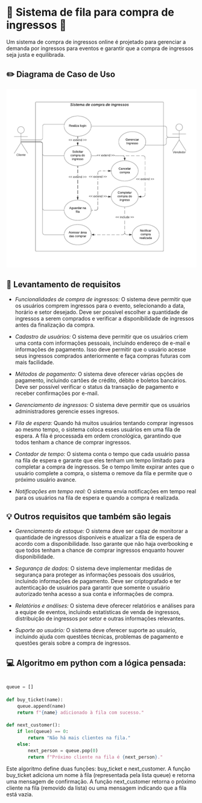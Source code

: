 # :money_with_wings: Sistema de fila para compra de ingressos :money_with_wings:
Um sistema de compra de ingressos online é projetado para gerenciar a demanda por ingressos para eventos e garantir que a compra de ingressos seja justa e equilibrada. 

## :pencil2: Diagrama de Caso de Uso 
![alt text](https://github.com/samyiuel/Diagrama-de-Compras/blob/main/diagrama_de_caso_uso_sistema_compra_de_ingressos.jpeg)

## :page_with_curl: Levantamento de requisitos

- *Funcionalidades de compra de ingressos:* O sistema deve permitir que os usuários comprem ingressos para o evento, selecionando a data, horário e setor desejado. Deve ser possível escolher a quantidade de ingressos a serem comprados e verificar a disponibilidade de ingressos antes da finalização da compra.

- *Cadastro de usuários:* O sistema deve permitir que os usuários criem uma conta com informações pessoais, incluindo endereço de e-mail e informações de pagamento. Isso deve permitir que o usuário acesse seus ingressos comprados anteriormente e faça compras futuras com mais facilidade.

- *Métodos de pagamento:* O sistema deve oferecer várias opções de pagamento, incluindo cartões de crédito, débito e boletos bancários. Deve ser possível verificar o status da transação de pagamento e receber confirmações por e-mail.

- *Gerenciamento de ingressos:* O sistema deve permitir que os usuários administradores gerencie esses ingresos.

- *Fila de espera:* Quando há muitos usuários tentando comprar ingressos ao mesmo tempo, o sistema coloca esses usuários em uma fila de espera. A fila é processada em ordem cronológica, garantindo que todos tenham a chance de comprar ingressos.

- *Contador de tempo:* O sistema conta o tempo que cada usuário passa na fila de espera e garante que eles tenham um tempo limitado para completar a compra de ingressos. Se o tempo limite expirar antes que o usuário complete a compra, o sistema o remove da fila e permite que o próximo usuário avance.

- *Notificações em tempo real:* O sistema envia notificações em tempo real para os usuários na fila de espera e quando a compra é realizada.

##  :bulb: Outros requisitos que também são legais

- *Gerenciamento de estoque:* O sistema deve ser capaz de monitorar a quantidade de ingressos disponíveis e atualizar a fila de espera de acordo com a disponibilidade. Isso garante que não haja overbooking e que todos tenham a chance de comprar ingressos enquanto houver disponibilidade.

- *Segurança de dados:* O sistema deve implementar medidas de segurança para proteger as informações pessoais dos usuários, incluindo informações de pagamento. Deve ser criptografado e ter autenticação de usuários para garantir que somente o usuário autorizado tenha acesso a sua conta e informações de compra.

- *Relatórios e análises:* O sistema deve oferecer relatórios e análises para a equipe de eventos, incluindo estatísticas de venda de ingressos, distribuição de ingressos por setor e outras informações relevantes.

- *Suporte ao usuário:* O sistema deve oferecer suporte ao usuário, incluindo ajuda com questões técnicas, problemas de pagamento e questões gerais sobre a compra de ingressos.

## :computer: Algoritmo em python com a lógica pensada:

```python

queue = []

def buy_ticket(name):
    queue.append(name)
    return f"{name} adicionado à fila com sucesso."

def next_customer():
    if len(queue) == 0:
        return "Não há mais clientes na fila."
    else:
        next_person = queue.pop(0)
        return f"Próximo cliente na fila é {next_person}."

```
        
Este algoritmo define duas funções: buy_ticket e next_customer. A função buy_ticket adiciona um nome à fila (representada pela lista queue) e retorna uma mensagem de confirmação. A função next_customer retorna o próximo cliente na fila (removido da lista) ou uma mensagem indicando que a fila está vazia.
